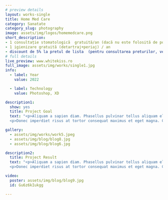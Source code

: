 ```yaml
---
# preview details
layout: works-single
title: Home Med Care
category: Sanatate
category_slug: photography
image: assets/img/logos/homemedcare.png
short_description: 
- 1 consultație stomatologică  gratuită/an (dacă nu este folosită de posesorul cardului se poate utiliza de un alt membru al familiei).
- 1 igienizare gratuită (detartraj+periaj) / an
- discount de 5% la pretul de lista  (pentru consultarea preturilor, vezi site  : www.whitekiss.ro -sectiunea Preturi)
# full details
live_preview: www.whitekiss.ro
full_image: assets/img/works/single1.jpg
info:
  - label: Year
    value: 2022

  - label: Technology
    value: Photoshop, XD

description1:
  show: yes
  title: Project Goal
  text: "<p>Aliquam a sapien diam. Phasellus pulvinar tellus aliquam eleifend consectetur. Sed bibendum leo quis rutrum aliquetmorbi.</p>
  <p>Donec imperdiet risus at tortor consequat maximus et eget magna. Cras ornare sagittis augue, id sollicitudin justo tristique ut. Nullam ex enim, euismod vel bibendum ultrices, fringilla vel eros. Donec euismod leo lectus, et euismod metus euismod sed. Quisque quis suscipit ipsum, at pellentesque velit. Duis a congue sem.</p>"

gallery:
  - assets/img/works/work5.jpeg
  - assets/img/blog/blog8.jpg
  - assets/img/blog/blog6.jpg

description2:
  title: Project Result
  text: "<p>Aliquam a sapien diam. Phasellus pulvinar tellus aliquam eleifend consectetur. Sed bibendum leo quis rutrum aliquetmorbi.</p>
  <p>Donec imperdiet risus at tortor consequat maximus et eget magna. Cras ornare sagittis augue, id sollicitudin justo tristique ut. Nullam ex enim, euismod vel bibendum ultrices, fringilla vel eros. Donec euismod leo lectus, et euismod metus euismod sed. Quisque quis suscipit ipsum, at pellentesque velit. Duis a congue sem.</p>"

video:
  poster: assets/img/blog/blog9.jpg
  id: Gu6z6kIukgg

---
```

